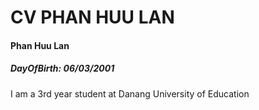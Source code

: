 # CV PHAN HUU LAN
#### Phan Huu Lan
##### DayOfBirth: 06/03/2001
I am a 3rd year student at Danang University of Education